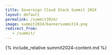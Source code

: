 ```yaml
---
title: Sovereign Cloud Stack Summit 2024
layout: default
permalink: /summit2024/
image: summit2024/bannersummit24.png
redirect_from:
   - /summit/
---
```


{% include_relative summit2024-content.md %}
